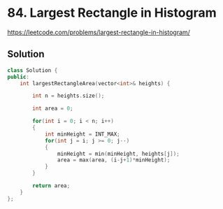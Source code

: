 # 84. Largest Rectangle in Histogram

<https://leetcode.com/problems/largest-rectangle-in-histogram/>

## Solution

```cpp
class Solution {
public:
    int largestRectangleArea(vector<int>& heights) {

        int n = heights.size();

        int area = 0;

        for(int i = 0; i < n; i++)
        {
            int minHeight = INT_MAX;
            for(int j = i; j >= 0; j--)
            {
                minHeight = min(minHeight, heights[j]);
                area = max(area, (i-j+1)*minHeight);
            }  
        }

        return area;
    }
};
```
